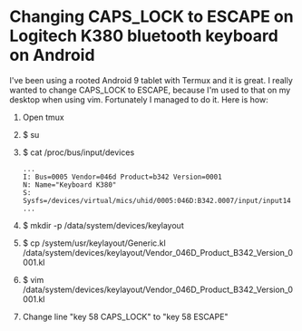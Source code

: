 # Changing CAPS_LOCK to ESCAPE on Logitech K380 bluetooth keyboard on Android

I've been using a rooted Android 9 tablet with Termux and it is great. I really wanted to change CAPS_LOCK to ESCAPE, because I'm used to that on my desktop when using vim. Fortunately I managed to do it. Here is how:

1. Open tmux
2. $ su
3. $ cat /proc/bus/input/devices

	```
	...
	I: Bus=0005 Vendor=046d Product=b342 Version=0001
	N: Name="Keyboard K380"
	S: Sysfs=/devices/virtual/mics/uhid/0005:046D:B342.0007/input/input14
	...
	```

4. $ mkdir -p /data/system/devices/keylayout
5. $ cp /system/usr/keylayout/Generic.kl /data/system/devices/keylayout/Vendor_046D_Product_B342_Version_0001.kl
6. $ vim /data/system/devices/keylayout/Vendor_046D_Product_B342_Version_0001.kl
7. Change line "key 58 CAPS_LOCK" to "key 58 ESCAPE"
